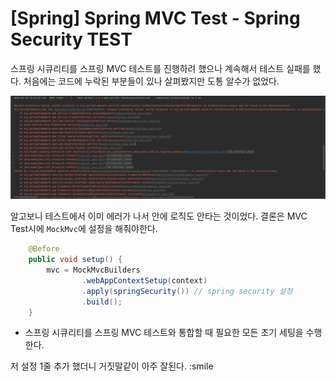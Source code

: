 # [Spring] Spring MVC Test - Spring Security TEST

스프링 시큐리티를 스프링 MVC 테스트를 진행하려 했으나 계속해서 테스트 실패를 했다. 처음에는 코드에 누락된 부분들이 있나 살펴봤지만 도통 알수가 없었다. 

![](./img/authenticationError.PNG)

알고보니 테스트에서 이미 에러가 나서 안에 로직도 안타는 것이었다. 결론은 MVC Test시에 `MockMvc`에 설정을 해줘야한다. 

```java
    @Before
    public void setup() {
        mvc = MockMvcBuilders
                .webAppContextSetup(context)
                .apply(springSecurity()) // spring security 설정
                .build();
    }
```
- 스프링 시큐리티를 스프링 MVC 테스트와 통합할 때 필요한 모든 초기 세팅을 수행한다. 

저 설정 1줄 추가 했더니 거짓말같이 아주 잘된다. :smile 
